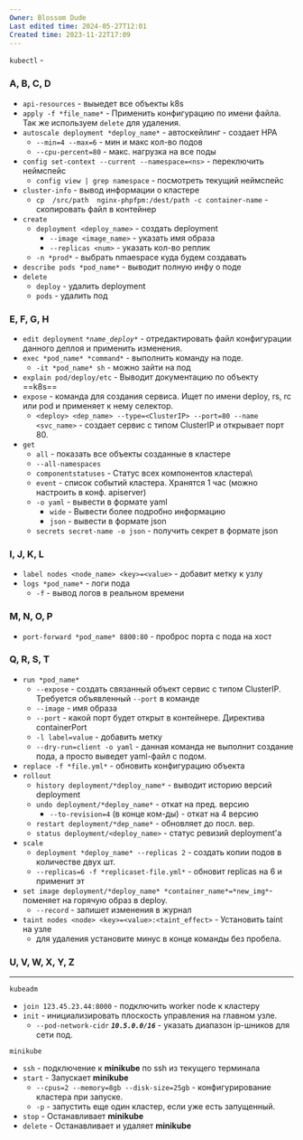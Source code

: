 ```yaml
---
Owner: Blossom Dude
Last edited time: 2024-05-27T12:01
Created time: 2023-11-22T17:09
---
```

`kubectl` -

### A, B, C, D

- `api-resources` - выыедет все объекты k8s
- `apply -f *file_name*` - Применить конфигурацию по имени файла. Так же используем `delete` для удаления.
- `autoscale deployment *deploy_name*` - автоскейлинг - создает HPA
    - `--min=4 --max=6` - мин и макс кол-во подов
    - `--cpu-percent=80` - макс. нагрузка на все поды
- `config set-context --current --namespace=<ns>` -  переключить неймспейс
	- `config view | grep namespace` - посмотреть текущий неймспейс
- `cluster-info` - вывод информации о кластере
	- `cp  /src/path  nginx-phpfpm:/dest/path -c container-name` - cкопировать файл в контейнер
- `create`
    - `deployment <deploy_name>` - создать deployment
        - `--image <image_name>` - указать имя образа
        - `--replicas <num>` - указать кол-во реплик
    - `-n *prod*` - выбрать nmaespace куда будем создавать
- `describe pods *pod_name*` - выводит полную инфу о поде
- `delete`
    - `deploy` - удалить deployment
    - `pods` - удалить под

### E, F, G, H

- `edit deployment` _`*name_deploy*`_ - отредактировать файл конфигурации данного деплоя и применить изменения.
- `exec *pod_name* *command*` - выполнить команду на поде.
    - `-it *pod_name* sh` - можно зайти на под
- `explain pod/deploy/etc` - Выводит документацию по объекту ==k8s==
- `expose` - команда для создания сервиса. Ищет по имени deploy, rs, rc или pod и применяет к нему селектор.
	- `<deploy> <dep_name> --type=<ClusterIP> --port=80 --name <svc_name>` - создает сервис с типом ClusterIP и открывает порт 80.
- `get`
    - `all` - показать все объекты созданные в кластере
    - `--all-namespaces` 
    - `componentstatuses` - Статус всех компонентов кластера\
	- `event` - список событий кластера. Хранятся 1 час (можно настроить в конф. apiserver)
    - `-o yaml` - вывести в формате yaml  
	    - `wide` - Вывести более подробно информацию
	    - `json` - вывести в формате json
    - `secrets secret-name -o json` - получить секрет в формате json

### I, J, K, L

- `label nodes <node_name> <key>=<value>` - добавит метку к узлу
- `logs *pod_name*` - логи пода
	- `-f` - вывод логов в реальном времени

### M, N, O, P

- `port-forward *pod_name* 8800:80` - проброс порта с пода на хост

### Q, R, S, T

- `run *pod_name*`
	- `--expose` - создать связанный объект сервис с типом ClusterIP. Требуется объявленный `--port` в команде
    - `--image` - имя образа
    - `--port` - какой порт будет открыт в контейнере. Директива containerPort
    - `-l label=value` - добавить метку
    - `--dry-run=client -o yaml` - данная команда не выполнит создание пода, а просто выведет yaml-файл  с подом. 
- `replace -f *file.yml*` - обновить конфигурацию объекта
- `rollout`
    - `history deployment/*deploy_name*` - выводит историю версий deployment
    - `undo deployment/*deploy_name*` - откат на пред. версию
        - `--to-revision=4` (в конце ком-ды) - откат на 4 версию
    - `restart deployment/*dep_name*` - обновляет до посл. вер.
    - `status deployment/<deploy_name>` - статус ревизий deployment'а
- `scale`
    - `deployment *deploy_name* --replicas 2` - создать копии подов в количестве двух шт.
    - `--replicas=6 -f *replicaset-file.yml*` - обновит replicas на 6 и применит эт
- `set image deployment/*deploy_name* *container_name*=*new_img*`-  
    поменяет на горячую образ в deploy.  
    - `--record` - запишет изменения в журнал
- `taint nodes <node> <key>=<value>:<taint_effect>` - Установить taint на узле
	- для удаления установите минус в конце команды без пробела.
### U, V, W, X, Y, Z

  
---

`kubeadm`

- `join 123.45.23.44:8000` - подключить worker node к кластеру
- `init` - инициализировать плоскость управления на главном узле.
    - `--pod-network-cidr` **_`10.5.0.0/16`_** - указать диапазон ip-шников для сети под.

`minikube`
- `ssh` - подключение к **minikube** по ssh из текущего терминала
- `start` - Запускает **minikube**
    - `--cpus=2 --memory=8gb --disk-size=25gb` - конфигурирование кластера при запуске.
    - `-p` - запустить еще один кластер, если уже есть запущенный.
- `stop` - Останавливает **minikube**
- `delete` - Останавливает и удаляет **minikube**